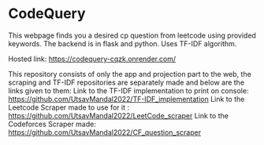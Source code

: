# CodeQuery
This webpage finds you a desired cp question from leetcode using provided keywords. The backend is in flask and python. Uses TF-IDF algorithm.

Hosted link: https://codequery-cqzk.onrender.com/

This repository consists of only the app and projection part to the web, the scraping and TF-IDF repositories are separately made and below are the links given to them:
Link to the TF-IDF implementation to print on console: https://github.com/UtsavMandal2022/TF-IDF_implementation
Link to the Leetcode Scraper made to use for it : https://github.com/UtsavMandal2022/LeetCode_scraper
Link to the Codeforces Scraper made: https://github.com/UtsavMandal2022/CF_question_scraper
